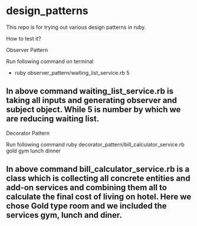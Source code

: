 # design_patterns

This repo is for trying out various design patterns in ruby.

How to test it?

Observer Pattern

Run following command on terminal    
 - ruby observer_pattern/waiting_list_service.rb 5
 
 In above command waiting_list_service.rb is taking all inputs and generating observer and subject object.
 While 5 is number by which we are reducing waiting list.
 --------------------------------------------------------
 
 Decorator Pattern
 
 Run following command
 ruby decorator_pattern/bill_calculator_service.rb gold gym lunch dinner
 
 In above command bill_calculator_service.rb is a class which is collecting all concrete entities and add-on services and combining them all to calculate the final cost of living on hotel.
 Here we chose Gold type room and we included the services gym, lunch and diner. 
 -------------------------------------
 
 

